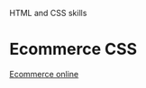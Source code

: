 HTML and CSS skills

# Ecommerce CSS
<a href="https://ecommerce-frida-jr.netlify.app/index.html">Ecommerce online</a>
